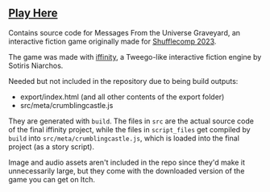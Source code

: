 ## [Play Here](https://kanderwund.itch.io/messages)

Contains source code for Messages From the Universe Graveyard, an interactive fiction game originally made for [Shufflecomp 2023](https://itch.io/jam/shufflecomp-2023).

The game was made with <a href="https://github.com/zehanort/iffinity">iffinity</a>, a Tweego-like interactive fiction engine by Sotiris Niarchos.

Needed but not included in the repository due to being build outputs:

* export/index.html (and all other contents of the export folder)
* src/meta/crumblingcastle.js

They are generated with `build`. The files in `src` are the actual source code of the final iffinity project, while the files in `script_files` get compiled by `build` into `src/meta/crumblingcastle.js`, which is loaded into the final project (as a story script).

Image and audio assets aren't included in the repo since they'd make it unnecessarily large, but they come with the downloaded version of the game you can get on Itch.
